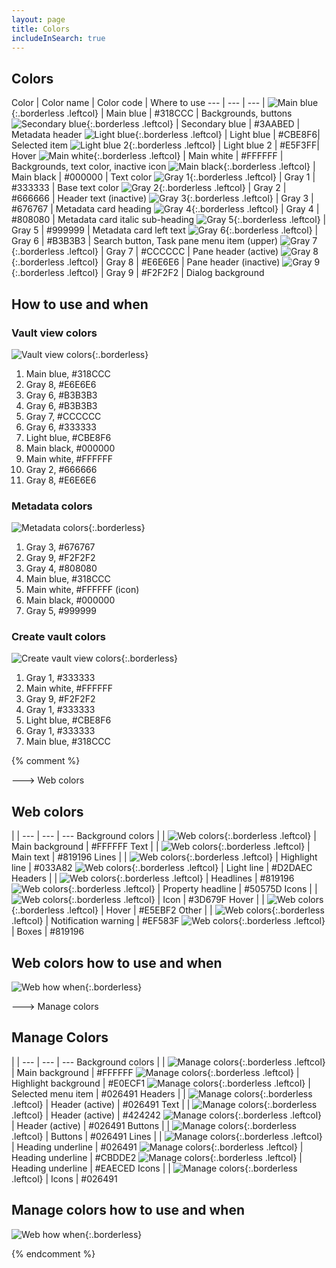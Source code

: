 ```yaml
---
layout: page
title: Colors
includeInSearch: true
---
```


## Colors

Color | Color name  | Color code  | Where to use
--- | --- | --- |
![Main blue](main-blue.png){:.borderless .leftcol} | Main blue | #318CCC | Backgrounds, buttons
![Secondary blue](secondary-blue.png){:.borderless .leftcol} | Secondary blue | #3AABED | Metadata header
![Light blue](lightblue.png){:.borderless .leftcol} | Light blue | #CBE8F6| Selected item
![Light blue 2](lightblue2.png){:.borderless .leftcol} | Light blue 2 | #E5F3FF| Hover
![Main white](main-white.png){:.borderless .leftcol} | Main white | #FFFFFF | Backgrounds, text color, inactive icon
![Main black](main-black.png){:.borderless .leftcol} | Main black | #000000 | Text color
![Gray 1](gray1.png){:.borderless .leftcol} | Gray 1 | #333333 | Base text color
![Gray 2](gray2.png){:.borderless .leftcol} | Gray 2 | #666666 | Header text  (inactive)
![Gray 3](gray3.png){:.borderless .leftcol} | Gray 3 | #676767 | Metadata card heading
![Gray 4](gray4.png){:.borderless .leftcol} | Gray 4 | #808080 | Metadata card italic sub-heading
![Gray 5](gray5.png){:.borderless .leftcol} | Gray 5 | #999999 |  Metadata card left text
![Gray 6](gray6.png){:.borderless .leftcol} | Gray 6 | #B3B3B3 | Search button, Task pane menu item (upper)
![Gray 7](gray7.png){:.borderless .leftcol} | Gray 7 | #CCCCCC | Pane header (active)
![Gray 8](gray8.png){:.borderless .leftcol} | Gray 8 | #E6E6E6 | Pane header (inactive)
![Gray 9](gray9.png){:.borderless .leftcol} | Gray 9  | #F2F2F2 | Dialog background 

## How to use and when

### Vault view colors

![Vault view colors](Vault-view-colors.png){:.borderless}

1. Main blue, #318CCC
2. Gray 8, #E6E6E6
3. Gray 6, #B3B3B3
4. Gray 6, #B3B3B3
5. Gray 7, #CCCCCC
6. Gray 6, #333333
7. Light blue, #CBE8F6
8. Main black, #000000
9. Main white, #FFFFFF
10. Gray 2, #666666
11. Gray 8, #E6E6E6

### Metadata colors

![Metadata colors](metadata-colors.png){:.borderless}

1. Gray 3, #676767
2. Gray 9, #F2F2F2
3. Gray 4, #808080
4. Main blue, #318CCC
5. Main white, #FFFFFF (icon)
6.  Main black, #000000
7.  Gray 5, #999999

### Create vault colors

![Create vault view colors](create-view.png){:.borderless}

1. Gray 1, #333333
2. Main white, #FFFFFF
3. Gray 9, #F2F2F2
4. Gray 1,  #333333
5. Light blue, #CBE8F6
6. Gray 1, #333333
7. Main blue, #318CCC

{% comment %} 

---> Web colors

## Web colors

| |
--- | --- | ---
Background colors |  | 
![Web colors](web-main-background.png){:.borderless .leftcol} | Main background | #FFFFFF
Text |  | 
![Web colors](web-main-text.png){:.borderless .leftcol} | Main text | #819196
Lines |  | 
![Web colors](web-highlight-line.png){:.borderless .leftcol} | Highlight line | #033A82
![Web colors](web-light-line.png){:.borderless .leftcol} | Light line | #D2DAEC
Headers |  | 
![Web colors](web-headlines.png){:.borderless .leftcol} | Headlines | #819196
![Web colors](web-property-headline.png){:.borderless .leftcol} | Property headline  | #50575D
Icons |  | 
![Web colors](web-icon.png){:.borderless .leftcol} | Icon | #3D679F
Hover |  | 
![Web colors](web-hover.png){:.borderless .leftcol} | Hover | #E5EBF2
Other |  |
![Web colors](web-notification-warning.png){:.borderless .leftcol} | Notification warning | #EF583F
![Web colors](web-boxes.png){:.borderless .leftcol} | Boxes | #819196


## Web colors how to use and when

![Web how when](web-how-to-use.png){:.borderless}


---> Manage colors

## Manage Colors

| | 
--- | --- | ---
Background colors |  | 
![Manage colors](manage-main-background.png){:.borderless .leftcol} | Main background | #FFFFFF
![Manage colors](manage-highlight-background.png){:.borderless .leftcol} | Highlight background | #E0ECF1
![Manage colors](manage-selected-menu-item.png){:.borderless .leftcol} | Selected menu item | #026491
Headers |  | 
![Manage colors](manage-header-active.png){:.borderless .leftcol} | Header (active) | #026491
Text |  | 
![Manage colors](manage-main-text.png){:.borderless .leftcol} | Header (active) | #424242
![Manage colors](manage-second-text.png){:.borderless .leftcol} | Header (active) | #026491
Buttons |  | 
![Manage colors](manage-buttons.png){:.borderless .leftcol} | Buttons | #026491
Lines |  | 
![Manage colors](manage-heading-underline.png){:.borderless .leftcol} | Heading underline | #026491
![Manage colors](manage-light-green-underline.png){:.borderless .leftcol} | Heading underline | #CBDDE2
![Manage colors](manage-light-grey-underline.png){:.borderless .leftcol} | Heading underline | #EAECED
Icons |  | 
![Manage colors](manage-icons.png){:.borderless .leftcol} | Icons | #026491


## Manage colors how to use and when

![Web how when](manage-how-to-use.png){:.borderless}

{% endcomment %}